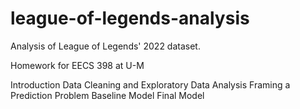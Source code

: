 # league-of-legends-analysis
Analysis of League of Legends' 2022 dataset. 

Homework for EECS 398 at U-M

Introduction
Data Cleaning and Exploratory Data Analysis
Framing a Prediction Problem
Baseline Model
Final Model